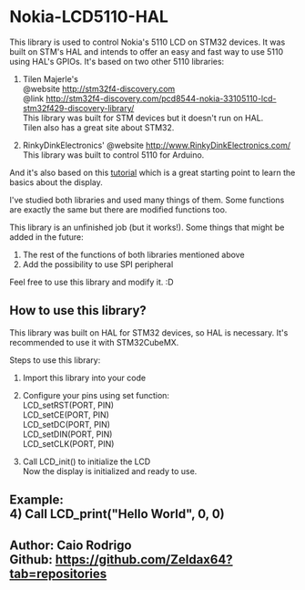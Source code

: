 # Nokia-LCD5110-HAL


This library is used to control Nokia's 5110 LCD on STM32 devices.
It was built on STM's HAL and intends to offer an easy and fast way to use 5110 using HAL's GPIOs.
It's based on two other 5110 libraries:
  1) Tilen Majerle's  
     @website	http://stm32f4-discovery.com  
 	   @link	http://stm32f4-discovery.com/pcd8544-nokia-33105110-lcd-stm32f429-discovery-library/  
  	 This library was built for STM devices but it doesn't run on HAL.  
  	 Tilen also has a great site about STM32.
 
  2) RinkyDinkElectronics'
  	 @website http://www.RinkyDinkElectronics.com/
  	 This library was built to control 5110 for Arduino.  
     
And it's also based on this [tutorial](https://www.youtube.com/watch?v=RAlZ1DHw03g) which is a great starting point to learn the basics about the display.
   
I've studied both libraries and used many things of them. Some functions are exactly the same but there are modified functions too.
  
This library is an unfinished job (but it works!). Some things that might be added in the future:
  1) The rest of the functions of both libraries mentioned above  
  2) Add the possibility to use SPI peripheral
 
 Feel free to use this library and modify it. :D
 
## How to use this library?  
This library was built on HAL for STM32 devices, so HAL is necessary. It's recommended to use it
with STM32CubeMX.
 
Steps to use this library:  
  1) Import this library into your code 
  2) Configure your pins using set function:  
  LCD_setRST(PORT, PIN)  
  LCD_setCE(PORT, PIN)  
  LCD_setDC(PORT, PIN)  
  LCD_setDIN(PORT, PIN)  
  LCD_setCLK(PORT, PIN)  
  
  3) Call LCD_init() to initialize the LCD  
  Now the display is initialized and ready to use.  
 
  Example:  
    4) Call LCD_print("Hello World", 0, 0)  
--------------------
Author: Caio Rodrigo  
Github: https://github.com/Zeldax64?tab=repositories
--------------------
 
